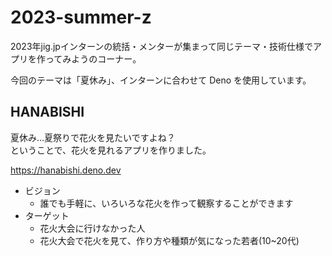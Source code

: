 # 2023-summer-z

2023年jig.jpインターンの統括・メンターが集まって同じテーマ・技術仕様でアプリを作ってみようのコーナー。

今回のテーマは「夏休み」、インターンに合わせて Deno を使用しています。

## HANABISHI

夏休み...夏祭りで花火を見たいですよね？  
ということで、花火を見れるアプリを作りました。

https://hanabishi.deno.dev

- ビジョン
  - 誰でも手軽に、いろいろな花火を作って観察することができます
- ターゲット
  - 花火大会に行けなかった人
  - 花火大会で花火を見て、作り方や種類が気になった若者(10~20代)
